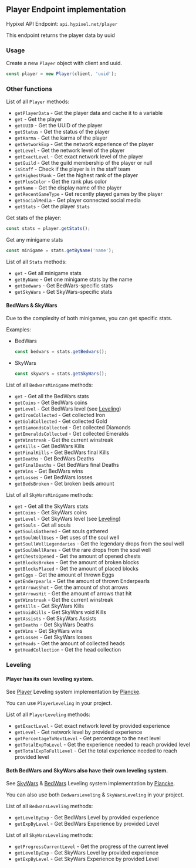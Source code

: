 ## Player Endpoint implementation

Hypixel API Endpoint: `api.hypixel.net/player`

This endpoint returns the player data by uuid

### Usage

Create a new `Player` object with client and uuid.

```ts
const player = new Player(client, 'uuid');
```

### Other functions

List of all `Player` methods:
- `getPlayerData` - Get the player data and cache it to a variable
- `get` - Get the player
- `getUUID` - Get the UUID of the player
- `getStatus` - Get the status of the player
- `getKarma` - Get the karma of the player
- `getNetworkExp` - Get the network experience of the player
- `getLevel` - Get the network level of the player
- `getExactLevel` - Get exact network level of the player
- `getGuild` - Get the guild membership of the player or null
- `isStaff` - Check if the player is in the staff team
- `getHighestRank` - Get the highest rank of the player
- `getPlusColor` - Get the rank plus color
- `getName` - Get the display name of the player
- `getRecentGameType` - Get recently played games by the player
- `getSocialMedia` - Get player connected social media
- `getStats` - Get the player `Stats`

Get stats of the player:
```ts
const stats = player.getStats();
```

Get any minigame stats
```ts
const minigame = stats.getByName('name');
```

List of all `Stats` methods:
- `get` - Get all minigame stats
- `getByName` - Get one minigame stats by the name
- `getBedwars` - Get BedWars-specific stats
- `getSkyWars` - Get SkyWars-specific stats

#### BedWars & SkyWars

Due to the complexity of both minigames, you can get specific stats.

Examples:

  - BedWars
      ```ts
      const bedwars = stats.getBedwars();
      ```

  - SkyWars
      ```ts
      const skywars = stats.getSkyWars();
      ```

List of all `BedwarsMinigame` methods:
- `get` - Get all the BedWars stats
- `getCoins` - Get BedWars coins
- `getLevel` - Get BedWars level (see [Leveling](#leveling))
- `getIronCollected` - Get collected Iron
- `getGoldCollected` - Get collected Gold
- `getDiamondsCollected` - Get collected Diamonds
- `getEmeraldsCollected` - Get collected Emeralds
- `getWinstreak` - Get the current winstreak
- `getKills` - Get BedWars Kills
- `getFinalKills` - Get BedWars final Kills
- `getDeaths` - Get BedWars Deaths
- `getFinalDeaths` - Get BedWars final Deaths
- `getWins` - Get BedWars wins
- `getLosses` - Get BedWars losses
- `getBedsBroken` - Get broken beds amount

List of all `SkyWarsMinigame` methods:
- `get` - Get all the SkyWars stats
- `getCoins` - Get SkyWars coins
- `getLevel` - Get SkyWars level (see [Leveling](#leveling))
- `getSouls` - Get all souls
- `getSoulsGathered` - Get souls gathered
- `getSoulWellUses` - Get uses of the soul well
- `getSoullWellLegendaries` - Get the legendary drops from the soul well
- `getSoulWellRares` - Get the rare drops from the soul well
- `getChestsOpened` - Get the amount of opened chests
- `getBlocksBroken` - Get the amount of broken blocks
- `getBlocksPlaced` - Get the amount of placed blocks
- `getEggs` - Get the amount of thrown Eggs
- `getEnderpearls` - Get the amount of thrown Enderpearls
- `getArrowsShot` - Get the amount of shot arrows
- `getArrowsHit` - Get the amount of arrows that hit
- `getWinstreak` - Get the current winstreak
- `getKills` - Get SkyWars Kills
- `getVoidKills` - Get SkyWars void Kills
- `getAssists` - Get SkyWars Assists
- `getDeaths` - Get SkyWars Deaths
- `getWins` - Get SkyWars wins
- `getLosses` - Get SkyWars losses
- `getHeads` - Get the amount of collected heads
- `getHeadCollection` - Get the head collection


### Leveling

#### Player has its own leveling system.

See [Player](https://github.com/Plancke/hypixel-php/blob/master/src/util/Leveling.php) Leveling system implementation by [Plancke](https://github.com/plancke).

You can use `PlayerLeveling` in your project.

List of all `PlayerLeveling` methods:
- `getExactLevel` - Get exact network level by provided experience
- `getLevel` - Get network level by provided experience
- `getPercentageToNextLevel` - Get percentage to the next level
- `getTotalExpToLevel` - Get the experience needed to reach provided level
- `getTotalExpToFullLevel` - Get the total experience needed to reach provided level

#### Both BedWars and SkyWars also have their own leveling system.

See [SkyWars](https://github.com/Plancke/hypixel-php/blob/master/src/util/games/skywars/ExpCalculator.php) & [BedWars](https://github.com/Plancke/hypixel-php/blob/master/src/util/games/bedwars/ExpCalculator.php) Leveling system implementation by [Plancke](https://github.com/plancke).

You can also use both `BedwarsLeveling` & `SkyWarsLeveling` in your project.

List of all `BedwarsLeveling` methods:
- `getLevelByExp` - Get BedWars Level by provided experience
- `getExpByLevel` - Get BedWars Experience by provided Level

List of all `SkyWarsLeveling` methods:
- `getProgressCurrentLevel` - Get the progress of the current level
- `getLevelByExp` - Get SkyWars Level by provided experience
- `getExpByLevel` - Get SkyWars Experience by provided Level

